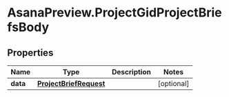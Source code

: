 # AsanaPreview.ProjectGidProjectBriefsBody

## Properties
Name | Type | Description | Notes
------------ | ------------- | ------------- | -------------
**data** | [**ProjectBriefRequest**](ProjectBriefRequest.md) |  | [optional] 
